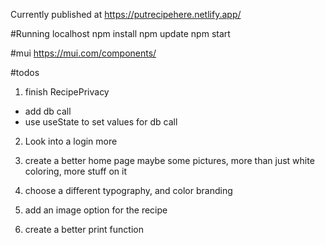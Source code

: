 Currently published at https://putrecipehere.netlify.app/

#Running localhost
npm install
npm update
npm start

#mui
https://mui.com/components/

#todos
1. finish RecipePrivacy
 - add db call
 - use useState to set values for db call
2. Look into a login more

6. create a better home page
    maybe some pictures, more than just white coloring, more stuff on it
7. choose a different typography, and color branding
8. add an image option for the recipe
9. create a better print function
